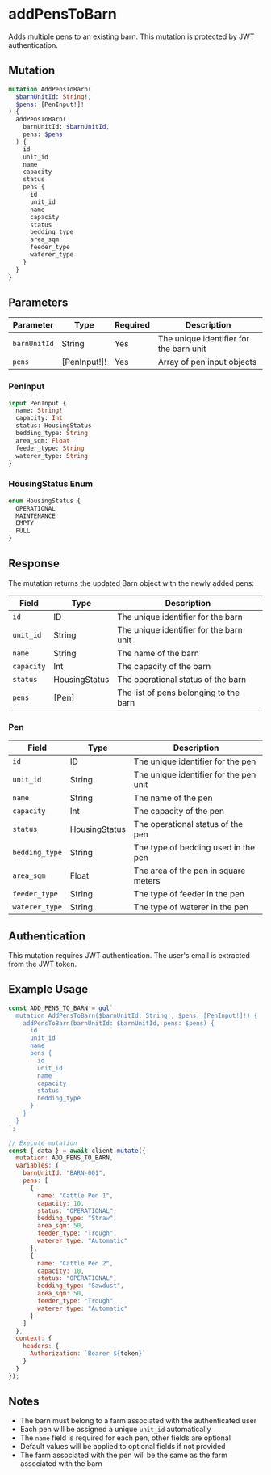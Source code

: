 # addPensToBarn

Adds multiple pens to an existing barn. This mutation is protected by JWT authentication.

## Mutation

```graphql
mutation AddPensToBarn(
  $barnUnitId: String!,
  $pens: [PenInput!]!
) {
  addPensToBarn(
    barnUnitId: $barnUnitId,
    pens: $pens
  ) {
    id
    unit_id
    name
    capacity
    status
    pens {
      id
      unit_id
      name
      capacity
      status
      bedding_type
      area_sqm
      feeder_type
      waterer_type
    }
  }
}
```

## Parameters

| Parameter | Type | Required | Description |
|-----------|------|----------|-------------|
| `barnUnitId` | String | Yes | The unique identifier for the barn unit |
| `pens` | [PenInput!]! | Yes | Array of pen input objects |

### PenInput

```graphql
input PenInput {
  name: String!
  capacity: Int
  status: HousingStatus
  bedding_type: String
  area_sqm: Float
  feeder_type: String
  waterer_type: String
}
```

### HousingStatus Enum

```graphql
enum HousingStatus {
  OPERATIONAL
  MAINTENANCE
  EMPTY
  FULL
}
```

## Response

The mutation returns the updated Barn object with the newly added pens:

| Field | Type | Description |
|-------|------|-------------|
| `id` | ID | The unique identifier for the barn |
| `unit_id` | String | The unique identifier for the barn unit |
| `name` | String | The name of the barn |
| `capacity` | Int | The capacity of the barn |
| `status` | HousingStatus | The operational status of the barn |
| `pens` | [Pen] | The list of pens belonging to the barn |

### Pen

| Field | Type | Description |
|-------|------|-------------|
| `id` | ID | The unique identifier for the pen |
| `unit_id` | String | The unique identifier for the pen unit |
| `name` | String | The name of the pen |
| `capacity` | Int | The capacity of the pen |
| `status` | HousingStatus | The operational status of the pen |
| `bedding_type` | String | The type of bedding used in the pen |
| `area_sqm` | Float | The area of the pen in square meters |
| `feeder_type` | String | The type of feeder in the pen |
| `waterer_type` | String | The type of waterer in the pen |

## Authentication

This mutation requires JWT authentication. The user's email is extracted from the JWT token.

## Example Usage

```javascript
const ADD_PENS_TO_BARN = gql`
  mutation AddPensToBarn($barnUnitId: String!, $pens: [PenInput!]!) {
    addPensToBarn(barnUnitId: $barnUnitId, pens: $pens) {
      id
      unit_id
      name
      pens {
        id
        unit_id
        name
        capacity
        status
        bedding_type
      }
    }
  }
`;

// Execute mutation
const { data } = await client.mutate({
  mutation: ADD_PENS_TO_BARN,
  variables: {
    barnUnitId: "BARN-001",
    pens: [
      {
        name: "Cattle Pen 1",
        capacity: 10,
        status: "OPERATIONAL",
        bedding_type: "Straw",
        area_sqm: 50,
        feeder_type: "Trough",
        waterer_type: "Automatic"
      },
      {
        name: "Cattle Pen 2",
        capacity: 10,
        status: "OPERATIONAL",
        bedding_type: "Sawdust",
        area_sqm: 50,
        feeder_type: "Trough",
        waterer_type: "Automatic"
      }
    ]
  },
  context: {
    headers: {
      Authorization: `Bearer ${token}`
    }
  }
});
```

## Notes

- The barn must belong to a farm associated with the authenticated user
- Each pen will be assigned a unique `unit_id` automatically
- The `name` field is required for each pen, other fields are optional
- Default values will be applied to optional fields if not provided
- The farm associated with the pen will be the same as the farm associated with the barn
